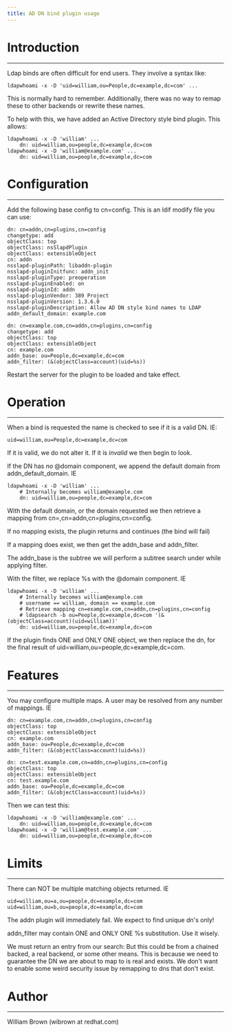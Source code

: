 ```yaml
---
title: AD DN bind plugin usage
---
```


# Introduction
--------------

Ldap binds are often difficult for end users. They involve a syntax like:

    ldapwhoami -x -D 'uid=william,ou=People,dc=example,dc=com' ...

This is normally hard to remember. Additionally, there was no way to remap these to other backends or rewrite these names.

To help with this, we have added an Active Directory style bind plugin. This allows:

    ldapwhoami -x -D 'william' ...
        dn: uid=william,ou=people,dc=example,dc=com
    ldapwhoami -x -D 'william@example.com' ...
        dn: uid=william,ou=people,dc=example,dc=com

# Configuration
---------------

Add the following base config to cn=config. This is an ldif modify file you can use:

    dn: cn=addn,cn=plugins,cn=config
    changetype: add
    objectClass: top
    objectClass: nsSlapdPlugin
    objectClass: extensibleObject
    cn: addn
    nsslapd-pluginPath: libaddn-plugin
    nsslapd-pluginInitfunc: addn_init
    nsslapd-pluginType: preoperation
    nsslapd-pluginEnabled: on
    nsslapd-pluginId: addn
    nsslapd-pluginVendor: 389 Project
    nsslapd-pluginVersion: 1.3.6.0
    nsslapd-pluginDescription: Allow AD DN style bind names to LDAP
    addn_default_domain: example.com

    dn: cn=example.com,cn=addn,cn=plugins,cn=config
    changetype: add
    objectClass: top
    objectClass: extensibleObject
    cn: example.com
    addn_base: ou=People,dc=example,dc=com
    addn_filter: (&(objectClass=account)(uid=%s))

Restart the server for the plugin to be loaded and take effect.

# Operation
-----------

When a bind is requested the name is checked to see if it is a valid DN. IE:

    uid=william,ou=People,dc=example,dc=com

If it is valid, we do not alter it. If it is *invalid* we then begin to look.

If the DN has *no* @domain component, we append the default domain from addn_default_domain. IE

    ldapwhoami -x -D 'william' ...
        # Internally becomes william@example.com
        dn: uid=william,ou=people,dc=example,dc=com


With the default domain, or the domain requested we then retrieve a mapping from cn=<domain>,cn=addn,cn=plugins,cn=config.

If no mapping exists, the plugin returns and continues (the bind will fail)

If a mapping does exist, we then get the addn_base and addn_filter.

The addn_base is the subtree we will perform a subtree search under while applying filter.

With the filter, we replace %s with the <username>@domain component. IE

    ldapwhoami -x -D 'william' ...
        # Internally becomes william@example.com
        # username == william, domain == example.com
        # Retrieve mapping cn=example.com,cn=addn,cn=plugins,cn=config
        # ldapsearch -b ou=People,dc=example,dc=com '(&(objectClass=account)(uid=william))'
        dn: uid=william,ou=people,dc=example,dc=com


If the plugin finds ONE and ONLY ONE object, we then replace the dn, for the final result of uid=william,ou=people,dc=example,dc=com.

# Features
----------

You may configure multiple maps. A user may be resolved from any number of mappings. IE

    dn: cn=example.com,cn=addn,cn=plugins,cn=config
    objectClass: top
    objectClass: extensibleObject
    cn: example.com
    addn_base: ou=People,dc=example,dc=com
    addn_filter: (&(objectClass=account)(uid=%s))

    dn: cn=test.example.com,cn=addn,cn=plugins,cn=config
    objectClass: top
    objectClass: extensibleObject
    cn: test.example.com
    addn_base: ou=People,dc=example,dc=com
    addn_filter: (&(objectClass=account)(uid=%s))


Then we can test this:

    ldapwhoami -x -D 'william@example.com' ...
        dn: uid=william,ou=people,dc=example,dc=com
    ldapwhoami -x -D 'william@test.example.com' ...
        dn: uid=william,ou=people,dc=example,dc=com


# Limits
--------

There can NOT be multiple matching objects returned. IE

    uid=william,ou=a,ou=people,dc=example,dc=com
    uid=william,ou=b,ou=people,dc=example,dc=com

The addn plugin will immediately fail. We expect to find unique dn's only!

addn_filter may contain ONE and ONLY ONE %s substitution. Use it wisely.

We must return an entry from our search: But this could be from a chained backed, a real backend, or some other means. This is because we need to guarantee the DN we are about to map to is real and exists. We don't want to enable some weird security issue by remapping to dns that don't exist.


# Author
--------

William Brown (wibrown at redhat.com)

